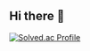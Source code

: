 ## Hi there 👋
[![Solved.ac Profile](http://mazassumnida.wtf/api/v2/generate_badge?boj=choiyool00)](https://solved.ac/choiyool00/)
<!--
**highlaw00/highlaw00** is a ✨ _special_ ✨ repository because its `README.md` (this file) appears on your GitHub profile.

Here are some ideas to get you started:

- 🔭 I’m currently working on ...
- 🌱 I’m currently learning ...
- 👯 I’m looking to collaborate on ...
- 🤔 I’m looking for help with ...
- 💬 Ask me about ...
- 📫 How to reach me: ...
- 😄 Pronouns: ...
- ⚡ Fun fact: ...
-->
